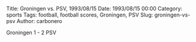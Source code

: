 Title: Groningen vs. PSV, 1993/08/15
Date: 1993/08/15 00:00
Category: sports
Tags: football, football scores, Groningen, PSV
Slug: groningen-vs-psv
Author: carbonero


Groningen 1 - 2 PSV
